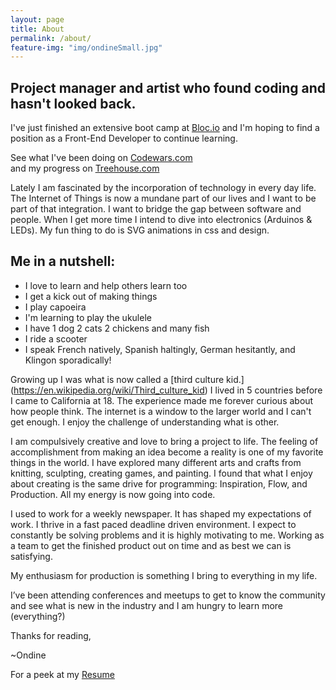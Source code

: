 ```yaml
---
layout: page
title: About
permalink: /about/
feature-img: "img/ondineSmall.jpg"
---
```


## Project manager and artist who found coding and hasn't looked back.

I've just finished an extensive boot camp at [Bloc.io](https://www.coursereport.com/schools/bloc) and I'm hoping to find a position as a Front-End Developer to continue learning.  

See what I've been doing on [Codewars.com](https://www.codewars.com/users/RobotMermaid)  
and my progress on [Treehouse.com](https://teamtreehouse.com/ondinemagalirangel)  

Lately I am fascinated by the incorporation of technology in every day life. The Internet of Things is now a mundane part of our lives and I want to be part of that integration. I want to bridge the gap between software and people.
When I get more time I intend to dive into electronics (Arduinos & LEDs).
My fun thing to do is SVG animations in css and design.



## Me in a nutshell:

* I love to learn and help others learn too
* I get a kick out of making things
* I play capoeira
* I'm learning to play the ukulele
* I have 1 dog 2 cats 2 chickens and many fish
* I ride a scooter
* I speak French natively, Spanish haltingly, German hesitantly, and Klingon sporadically!


Growing up I was what is now called a [third culture kid.] (https://en.wikipedia.org/wiki/Third_culture_kid)  I lived in 5 countries before I came to California at 18. The experience made me forever curious about how people think. The internet is a window to the larger world and I can't get enough. I enjoy the challenge of understanding what is other.

I am compulsively creative and love to bring a project to life. The feeling of accomplishment from making an idea become a reality is one of my favorite things in the world. I have explored many different arts and crafts from knitting, sculpting, creating games, and painting.  I found that what I enjoy about creating is the same drive for programming: Inspiration, Flow, and Production. All my energy is now going into code.

I used to work for a weekly newspaper. It has shaped my expectations of work. I thrive in a  fast paced deadline driven environment. I expect to constantly be solving problems and it is highly motivating to me. Working as a team to get the finished product out on time and as best we can is satisfying.

My enthusiasm for production is something I bring to everything in my life.

I’ve been attending conferences and meetups to get to know the community and see what is new in the industry and I am hungry to learn more (everything?)  

Thanks for reading,

~Ondine


For a peek at my [Resume](https://goo.gl/ghqBAX)  
